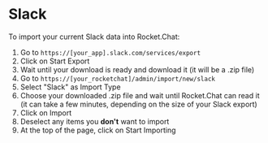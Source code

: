 # Slack

To import your current Slack data into Rocket.Chat:

1. Go to `https://[your_app].slack.com/services/export`
2. Click on Start Export
3. Wait until your download is ready and download it \(it will be a .zip file\)
4. Go to `https://[your_rocketchat]/admin/import/new/slack`
5. Select "Slack" as Import Type
6. Choose your downloaded .zip file and wait until Rocket.Chat can read it \(it can take a few minutes, depending on the size of your Slack export\)
7. Click on Import
8. Deselect any items you **don't** want to import
9. At the top of the page, click on Start Importing


